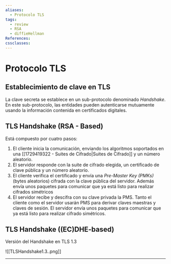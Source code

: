 ```yaml
---
aliases:
  - Protocolo TLS
tags:
  - review
  - RSA
  - diffieHellman
References: 
cssclasses:
---
```

# Protocolo TLS

## Establecimiento de clave en TLS

La clave secreta se establece en un sub-protocolo denominado *Handshake*. En este sub-protocolo, las entidades pueden autenticarse mutuamente usando la información contenida en certificados digitales.

## TLS Handshake (RSA - Based)

Está compuesto por cuatro pasos:
1. El cliente inicia la comunicación, enviando los algoritmos soportados en una [[1729419322 - Suites de Cifrado|Suites de Cifrado]] y un número aleatorio.
2. El servidor responde con la suite de cifrado elegida, un certificado de clave pública y un número aleatorio.
3. El cliente verifica el certificado y envía una *Pre-Master Key (PMKs)* (bytes aleatorios) cifrada con la clave pública del servidor. Además envía unos paquetes para comunicar que ya está listo para realizar cifrados simétricos
4. El servidor recibe y descifra con su clave privada la PMS. Tanto el cliente como el servidor usarán PMS para derivar claves maestras y claves de sesión. El servidor envía unos paquetes para comunicar que ya está listo para realizar cifrado simétricos.

## TLS Handshake ((EC)DHE-based)

Versión del Handshake en TLS 1.3

![[TLSHandshake1.3..png]]
***